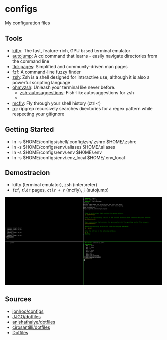 # configs
My configuration files

## Tools

- [kitty](https://sw.kovidgoyal.net/kitty/): The fast, feature-rich, GPU based terminal emulator
- [autojump](https://github.com/wting/autojump): A cd command that learns - easily navigate directories from the command line
- [tldr pages](https://tldr.sh/): Simplified and community-driven man pages
- [fzf](https://github.com/junegunn/fzf): A command-line fuzzy finder
- [zsh](https://www.zsh.org/): Zsh is a shell designed for interactive use, although it is also a powerful scripting language
- [ohmyzsh](https://ohmyz.sh/): Unleash your terminal like  never before.
  - [zsh-autosuggestions](https://github.com/zsh-users/zsh-autosuggestions): Fish-like autosuggestions for zsh
  - 
- [mcfly](https://github.com/cantino/mcfly): Fly through your shell history (ctrl-r)
- [rg](https://github.com/BurntSushi/ripgrep): ripgrep recursively searches directories for a regex pattern while respecting your gitignore

## Getting Started

- ln -s $HOME/configs/shell/.config/zsh/.zshrc $HOME/.zshrc
- ln -s $HOME/configs/env/.aliases $HOME/.aliases
- ln -s $HOME/configs/env/.env $HOME/.env
- ln -s $HOME/configs/env/.env_local $HOME/.env_local

## Demostracion

- kitty (terminal emulator), zsh (interpreter)
- `fzf`, `tldr` pages, `ctlr + r` (mcfly), `j` (autojump)

![Demostracion](https://raw.githubusercontent.com/dbremont/dbremont/main/docs/demostracion.png)

## Sources

- [jonhoo/configs](https://github.com/jonhoo/configs)
- [JJGO/dotfiles](https://github.com/JJGO/dotfiles)
- [anishathalye/dotfiles](https://github.com/anishathalye/dotfiles)
- [cirosantilli/dotfiles](https://github.com/cirosantilli/dotfiles)
- [Dotfiles](https://gitlab.com/dwt1/dotfiles)

